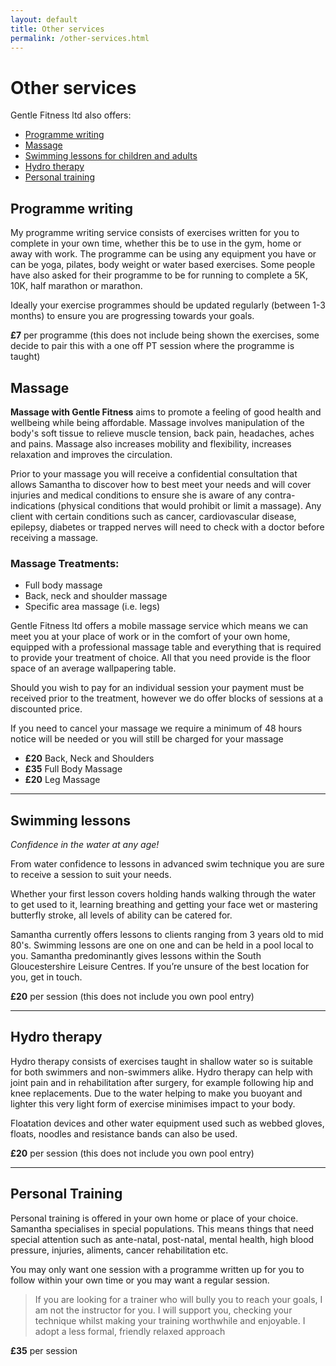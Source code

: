 ```yaml
---
layout: default
title: Other services
permalink: /other-services.html
---
```


# Other services

Gentle Fitness ltd also offers:

- [Programme writing](#programme-writing)
- [Massage](#massage)
- [Swimming lessons for children and adults](#swimming-lessons)
- [Hydro therapy](#hydro-therapy)
- [Personal training](#personal-training)

## Programme writing
My programme writing service consists of exercises written for you to complete
in your own time, whether this be to use in the gym, home or away with work.
The programme can be using any equipment you have or can be yoga, pilates, body
weight or water based exercises. Some people have also asked for their
programme to be for running to complete a 5K, 10K, half marathon or marathon.

Ideally your exercise programmes should be updated regularly (between 1-3
months) to ensure you are progressing towards your goals.

**£7** per programme (this does not include being shown the exercises, some
decide to pair this with a one off PT session where the programme is taught)

## Massage
**Massage with Gentle Fitness** aims to promote a feeling of good health and
wellbeing while being affordable. Massage involves manipulation of the body's
soft tissue to relieve muscle tension, back pain, headaches, aches and pains.
Massage also increases mobility and flexibility, increases relaxation and
improves the circulation.

Prior to your massage you will receive a confidential consultation that allows
Samantha to discover how to best meet your needs and will cover injuries and
medical conditions to ensure she is aware of any contra-indications (physical
conditions that would prohibit or limit a massage). Any client with certain
conditions such as cancer, cardiovascular disease, epilepsy, diabetes or trapped
nerves will need to check with a doctor before receiving a massage.

### Massage Treatments:
- Full body massage
- Back, neck and shoulder massage
- Specific area massage (i.e. legs)

Gentle Fitness ltd offers a mobile massage service which means we can meet you
at your place of work or in the comfort of your own home, equipped with a
professional massage table and everything that is required to provide your
treatment of choice. All that you need provide is the floor space of an average
wallpapering table.

Should you wish to pay for an individual session your payment must be received
prior to the treatment, however we do offer blocks of sessions at a discounted
price.

If you need to cancel your massage we require a minimum of 48 hours notice will
be needed or you will still be charged for your massage

- **£20** Back, Neck and Shoulders
- **£35** Full Body Massage       
- **£20** Leg Massage             

-------------------------------------------------------------------------------

## Swimming lessons
*Confidence in the water at any age!*

From water confidence to lessons in advanced swim technique you are sure to
receive a session to suit your needs.

Whether your first lesson covers holding hands walking through the water to get
used to it, learning breathing and getting your face wet or mastering butterfly
stroke, all levels of ability can be catered for.

Samantha currently offers lessons to clients ranging from 3 years old to mid
80's. Swimming lessons are one on one and can be held in a pool local to you.
Samantha predominantly gives lessons within the South Gloucestershire Leisure
Centres. If you’re unsure of the best location for you, get in touch.

**£20** per session (this does not include you own pool entry)

-------------------------------------------------------------------------------

## Hydro therapy
Hydro therapy consists of exercises taught in shallow water so is suitable for
both swimmers and non-swimmers alike. Hydro therapy can help with joint pain and
in rehabilitation after surgery, for example following hip and knee
replacements. Due to the water helping to make you buoyant and lighter this very
light form of exercise minimises impact to your body.

Floatation devices and other water equipment used such as webbed gloves, floats,
noodles and resistance bands can also be used.

**£20** per session (this does not include you own pool entry)

-------------------------------------------------------------------------------

## Personal Training
Personal training is offered in your own home or place of your choice. Samantha
specialises in special populations. This means things that need special
attention such as ante-natal, post-natal, mental health, high blood pressure,
injuries, aliments, cancer rehabilitation etc.

You may only want one session with a programme written up for you to follow
within your own time or you may want a regular session.

> If you are looking for a trainer who will bully you to reach your goals, I am
> not the instructor for you. I will support you, checking your technique whilst
> making your training worthwhile and enjoyable. I adopt a less formal, friendly
> relaxed approach

**£35** per session
